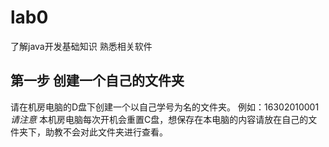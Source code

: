 # lab0
了解java开发基础知识  熟悉相关软件
## 第一步 创建一个自己的文件夹
请在机房电脑的D盘下创建一个以自己学号为名的文件夹。 例如：16302010001
*请注意* 本机房电脑每次开机会重置C盘，想保存在本电脑的内容请放在自己的文件夹下，助教不会对此文件夹进行查看。

